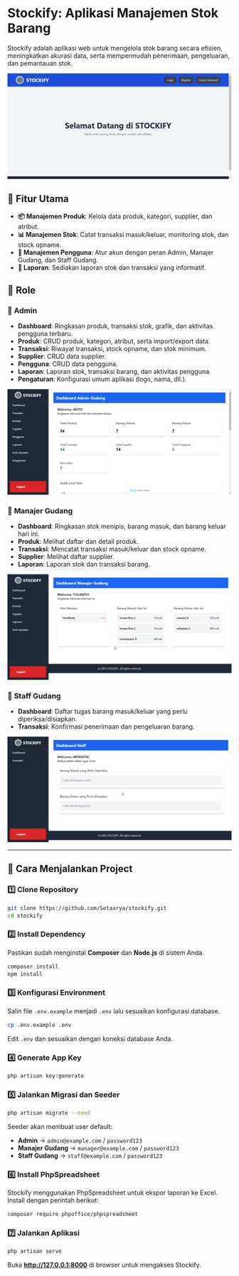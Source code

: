 # Stockify: Aplikasi Manajemen Stok Barang

Stockify adalah aplikasi web untuk mengelola stok barang secara efisien, meningkatkan akurasi data, serta mempermudah penerimaan, pengeluaran, dan pemantauan stok.

![Stockify Landing Page](public/images/2025-03-06%2014_34_20-STOCKIFY.png)

## 🚀 Fitur Utama

- **📦 Manajemen Produk**: Kelola data produk, kategori, supplier, dan atribut.
- **📊 Manajemen Stok**: Catat transaksi masuk/keluar, monitoring stok, dan stock opname.
- **👥 Manajemen Pengguna**: Atur akun dengan peran Admin, Manajer Gudang, dan Staff Gudang.
- **📑 Laporan**: Sediakan laporan stok dan transaksi yang informatif.

## 🚀 Role

### 🔹 **Admin**

- **Dashboard**: Ringkasan produk, transaksi stok, grafik, dan aktivitas pengguna terbaru.
- **Produk**: CRUD produk, kategori, atribut, serta import/export data.
- **Transaksi**: Riwayat transaksi, stock opname, dan stok minimum.
- **Supplier**: CRUD data supplier.
- **Pengguna**: CRUD data pengguna.
- **Laporan**: Laporan stok, transaksi barang, dan aktivitas pengguna.
- **Pengaturan**: Konfigurasi umum aplikasi (logo, nama, dll.).

![Stockify Dashboard Admin](public/images/2025-03-06%2014_34_07-Dashboard%20Admin%20Gudang.png)

### 🔹 **Manajer Gudang**

- **Dashboard**: Ringkasan stok menipis, barang masuk, dan barang keluar hari ini.
- **Produk**: Melihat daftar dan detail produk.
- **Transaksi**: Mencatat transaksi masuk/keluar dan stock opname.
- **Supplier**: Melihat daftar supplier.
- **Laporan**: Laporan stok dan transaksi barang.

![Stockify Dashboard Manajer](public/images/2025-03-06%2014_33_38-Dashboard%20Manajer%20Gudang.png)

### 🔹 **Staff Gudang**

- **Dashboard**: Daftar tugas barang masuk/keluar yang perlu diperiksa/disiapkan.
- **Transaksi**: Konfirmasi penerimaan dan pengeluaran barang.

![Stockify Dashboard Staff](public/images/2025-03-06%2014_32_43-Window.png)

---

## 🚀 Cara Menjalankan Project

### 1️⃣ Clone Repository
```bash
git clone https://github.com/Setaarya/stockify.git
cd stockify
```

### 2️⃣ Install Dependency
Pastikan sudah menginstal **Composer** dan **Node.js** di sistem Anda.
```bash
composer install
npm install
```

### 3️⃣ Konfigurasi Environment
Salin file `.env.example` menjadi `.env` lalu sesuaikan konfigurasi database.
```bash
cp .env.example .env
```
Edit `.env` dan sesuaikan dengan koneksi database Anda.

### 4️⃣ Generate App Key
```bash
php artisan key:generate
```

### 5️⃣ Jalankan Migrasi dan Seeder
```bash
php artisan migrate --seed
```
Seeder akan membuat user default:
- **Admin** → `admin@example.com` / `password123`
- **Manajer Gudang** → `manager@example.com` / `password123`
- **Staff Gudang** → `staff@example.com` / `password123`

### 6️⃣ Install PhpSpreadsheet
Stockify menggunakan PhpSpreadsheet untuk ekspor laporan ke Excel. Install dengan perintah berikut:
```bash
composer require phpoffice/phpspreadsheet
```

### 7️⃣ Jalankan Aplikasi
```bash
php artisan serve
```
Buka **http://127.0.0.1:8000** di browser untuk mengakses Stockify.

